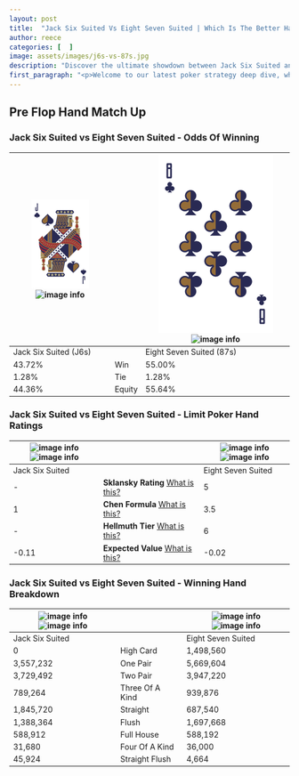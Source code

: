 ```yaml
---
layout: post
title:  "Jack Six Suited Vs Eight Seven Suited | Which Is The Better Hand In Poker? A Complete Guide"
author: reece
categories: [  ]
image: assets/images/j6s-vs-87s.jpg
description: "Discover the ultimate showdown between Jack Six Suited and Eight Seven Suited in poker! Uncover the odds, strategies, and scenarios where one hand triumphs over the other. Get ready to up your poker game with this thrilling analysis."
first_paragraph: "<p>Welcome to our latest poker strategy deep dive, where we're pitting two distinct hands against each other in a high-stakes showdown: Jack Six Suited vs Eight Seven Suited.</p><p>In the dynamic world of poker, every decision counts, and knowing which hand holds the upper hand is key to your success at the table.</p><p>In this article, we'll dissect these two hands, explore the scenarios where one dominates the other, and equip you with the knowledge to make strategic choices that can tip the odds in your favor.</p><p>Get ready to unravel the intriguing dynamics of these poker hands and elevate your game to new heights.</p>"
---
```




[comment]: # (sp0)

## Pre Flop Hand Match Up

<div class="table hand-ratings" markdown="1"> 



### Jack Six Suited vs Eight Seven Suited - Odds Of Winning


    
| ![image info](assets/images/hand1/j.png) ![image info](assets/images/hand1/6s.png) |  | ![image info](assets/images/hand2/8.png) ![image info](assets/images/hand2/7s.png) |
| -------- | -------- | -------- |
| Jack Six Suited (J6s) |  | Eight Seven Suited (87s) |
| 43.72% | Win | 55.00% |
| 1.28% | Tie | 1.28% |
| 44.36% | Equity | 55.64% |




[comment]: # (sp1)



### Jack Six Suited vs Eight Seven Suited - Limit Poker Hand Ratings


    
| ![image info](https://www.riverpairs.com/assets/images/hand1/j.png) ![image info](https://www.riverpairs.com/assets/images/hand1/6s.png) |  | ![image info](https://www.riverpairs.com/assets/images/hand2/8.png) ![image info](https://www.riverpairs.com/assets/images/hand2/7s.png) |
| -------- | -------- | -------- |
| Jack Six Suited |  | Eight Seven Suited |
| - | **Sklansky Rating** [What is this?](/sklansky-rating-explained) | 5 |
| 1 | **Chen Formula** [What is this?](/chen-formula-explained) | 3.5 |
| - | **Hellmuth Tier** [What is this?](/Hellmuth-tier-explained) | 6 |
| -0.11 | **Expected Value** [What is this?](/expected-value-explained) | -0.02 |




[comment]: # (sp2)



### Jack Six Suited vs Eight Seven Suited - Winning Hand Breakdown


    
| ![image info](https://www.riverpairs.com/assets/images/hand1/j.png) ![image info](https://www.riverpairs.com/assets/images/hand1/6s.png) |  | ![image info](https://www.riverpairs.com/assets/images/hand2/8.png) ![image info](https://www.riverpairs.com/assets/images/hand2/7s.png) |
| -------- | -------- | -------- |
| Jack Six Suited |  | Eight Seven Suited |
| 0 | High Card | 1,498,560 |
| 3,557,232 | One Pair | 5,669,604 |
| 3,729,492 | Two Pair | 3,947,220 |
| 789,264 | Three Of A Kind | 939,876 |
| 1,845,720 | Straight | 687,540 |
| 1,388,364 | Flush | 1,697,668 |
| 588,912 | Full House | 588,192 |
| 31,680 | Four Of A Kind | 36,000 |
| 45,924 | Straight Flush | 4,664 |




[comment]: # (sp3)



</div>

[comment]: # (sp4)



[comment]: # (sp5)

